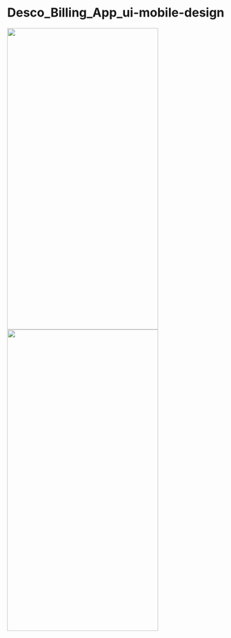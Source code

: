 # Desco_Billing_App_ui-mobile-design


<img src="https://user-images.githubusercontent.com/96940619/225047305-1836a2e4-0aea-42b9-aadc-338ab4e58379.jpg" width="350" height="700">
<img src="https://user-images.githubusercontent.com/96940619/225047368-db83326c-71e2-4dc8-99dc-3d9f82d2458a.jpg" width="350" height="700">

